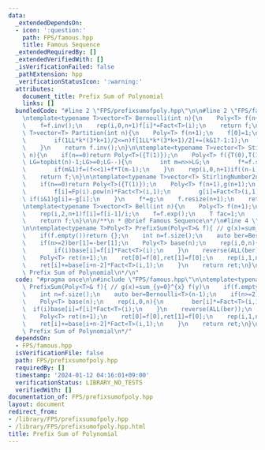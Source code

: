 ```yaml
---
data:
  _extendedDependsOn:
  - icon: ':question:'
    path: FPS/famous.hpp
    title: Famous Sequence
  _extendedRequiredBy: []
  _extendedVerifiedWith: []
  _isVerificationFailed: false
  _pathExtension: hpp
  _verificationStatusIcon: ':warning:'
  attributes:
    document_title: Prefix Sum of Polynomial
    links: []
  bundledCode: "#line 2 \"FPS/prefixsumofpoly.hpp\"\n\n#line 2 \"FPS/famous.hpp\"\n\
    \ntemplate<typename T>vector<T> Bernoulli(int n){\n    Poly<T> f(n+1);\n    rep(i,0,n+1)f[i]=Fact<T>(i+1,1);\n\
    \    f=f.inv();\n    rep(i,0,n+1)f[i]*=Fact<T>(i);\n    return f;\n}\n\ntemplate<typename\
    \ T>vector<T> Partition(int n){\n    Poly<T> f(n+1);\n    f[0]=1;\n    rep(k,1,n+1){\n\
    \        if(1LL*k*(3*k+1)/2<=n)f[1LL*k*(3*k+1)/2]+=(k&1?-1:1);\n        if(1LL*k*(3*k-1)/2<=n)f[1LL*k*(3*k-1)/2]+=(k&1?-1:1);\n\
    \    }\n    return f.inv();\n}\n\ntemplate<typename T>vector<T> StirlingNumber1st(int\
    \ n){\n    if(n==0)return Poly<T>({T(1)});\n    Poly<T> f({T(0),T(1)});\n    for(int\
    \ LG=topbit(n)-1;LG>=0;LG--){\n        int m=n>>LG;\n        f*=f.shift(m>>1);\n\
    \        if(m&1)f=(f<<1)+f*T(m-1);\n    }\n    rep(i,0,n+1)if((n-i)&1)f[i]=-f[i];\n\
    \    return f;\n}\n\ntemplate<typename T>vector<T> StirlingNumber2nd(int n){\n\
    \    if(n==0)return Poly<T>({T(1)});\n    Poly<T> f(n+1),g(n+1);\n    rep(i,0,n+1){\n\
    \        f[i]=Fp(i).pow(n)*Fact<T>(i,1);\n        g[i]=Fact<T>(i,1);\n       \
    \ if(i&1)g[i]=-g[i];\n    }\n    f*=g;\n    f.resize(n+1);\n    return f;\n}\n\
    \ntemplate<typename T>vector<T> Bell(int n){\n    Poly<T> f(n+1);\n    if(n)f[1]=1;\n\
    \    rep(i,2,n+1)f[i]=f[i-1]/i;\n    f=f.exp();\n    T fac=1;\n    rep(i,2,n+1)fac*=i,f[i]*=fac;\n\
    \    return f;\n}\n\n/**\n * @brief Famous Sequence\n*/\n#line 4 \"FPS/prefixsumofpoly.hpp\"\
    \n\ntemplate<typename T>Poly<T> PrefixSum(Poly<T>& f){ // g(x)=sum_{y=0}^{x} f(y)\n\
    \    if(f.empty())return {};\n    int n=f.size();\n    auto ber=Bernoulli<T>(n-1);\n\
    \    if(n>=2)ber[1]=-ber[1];\n    Poly<T> base(n);\n    rep(i,0,n){\n        ber[i]*=Fact<T>(i,1);\n\
    \        if(i)base[i]=f[i]*Fact<T>(i);\n    }\n    reverse(ALL(ber));\n    base*=ber;\n\
    \    Poly<T> ret(n+1);\n    ret[0]=f[0],ret[1]=f[0];\n    rep(i,1,n+1){\n    \
    \    ret[i]+=base[i+n-2]*Fact<T>(i,1);\n    }\n    return ret;\n}\n\n/**\n * @brief\
    \ Prefix Sum of Polynomial\n*/\n"
  code: "#pragma once\n\n#include \"FPS/famous.hpp\"\n\ntemplate<typename T>Poly<T>\
    \ PrefixSum(Poly<T>& f){ // g(x)=sum_{y=0}^{x} f(y)\n    if(f.empty())return {};\n\
    \    int n=f.size();\n    auto ber=Bernoulli<T>(n-1);\n    if(n>=2)ber[1]=-ber[1];\n\
    \    Poly<T> base(n);\n    rep(i,0,n){\n        ber[i]*=Fact<T>(i,1);\n      \
    \  if(i)base[i]=f[i]*Fact<T>(i);\n    }\n    reverse(ALL(ber));\n    base*=ber;\n\
    \    Poly<T> ret(n+1);\n    ret[0]=f[0],ret[1]=f[0];\n    rep(i,1,n+1){\n    \
    \    ret[i]+=base[i+n-2]*Fact<T>(i,1);\n    }\n    return ret;\n}\n\n/**\n * @brief\
    \ Prefix Sum of Polynomial\n*/"
  dependsOn:
  - FPS/famous.hpp
  isVerificationFile: false
  path: FPS/prefixsumofpoly.hpp
  requiredBy: []
  timestamp: '2024-01-12 04:16:01+09:00'
  verificationStatus: LIBRARY_NO_TESTS
  verifiedWith: []
documentation_of: FPS/prefixsumofpoly.hpp
layout: document
redirect_from:
- /library/FPS/prefixsumofpoly.hpp
- /library/FPS/prefixsumofpoly.hpp.html
title: Prefix Sum of Polynomial
---
```

